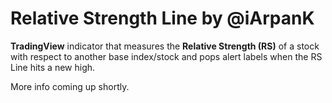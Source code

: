 # Relative Strength Line by @iArpanK
**TradingView** indicator that measures the **Relative Strength (RS)** of a stock with respect to another base index/stock and pops alert labels when the RS Line hits a new high.

More info coming up shortly.